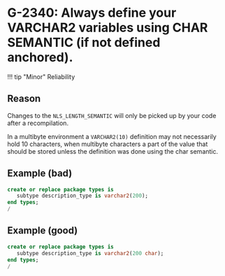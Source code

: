 # G-2340: Always define your VARCHAR2 variables using CHAR SEMANTIC (if not defined anchored).

!!! tip "Minor"
    Reliability

## Reason

Changes to the `NLS_LENGTH_SEMANTIC` will only be picked up by your code after a recompilation.

In a multibyte environment a `VARCHAR2(10)` definition may not necessarily hold 10 characters, when multibyte characters a part of the value that should be stored unless the definition was done using the char semantic.

## Example (bad)

```sql
create or replace package types is
   subtype description_type is varchar2(200);
end types;
/
```

## Example (good)

```sql
create or replace package types is
   subtype description_type is varchar2(200 char);
end types;
/
```
